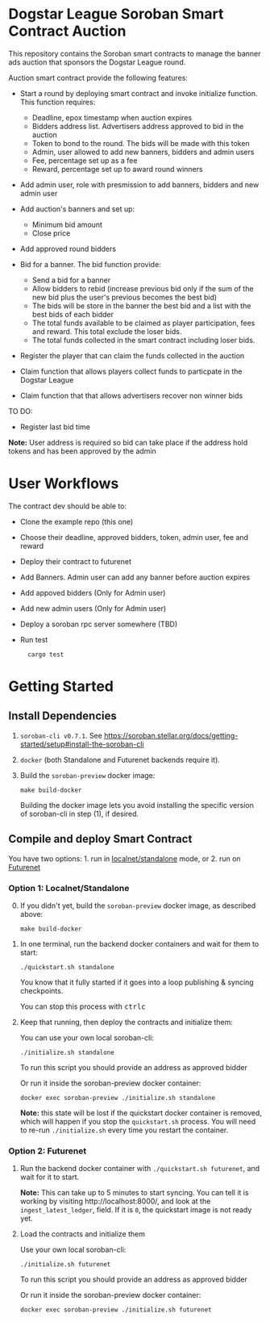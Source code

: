 Dogstar League Soroban Smart Contract Auction  
=============================================

This repository contains the Soroban smart contracts to manage the banner ads auction that sponsors the Dogstar League round.

Auction smart contract provide the following features:

- Start a round by deploying smart contract and invoke initialize function. This function requires:
    -   Deadline, epox timestamp when auction expires 
    -   Bidders address list. Advertisers address approved to bid in the auction
    -   Token to bond to the round. The bids will be made with this token 
    -   Admin, user allowed to add new  banners, bidders and admin users
    -   Fee, percentage set up as a fee 
    -   Reward, percentage set up to award round winners

- Add admin user, role with presmission to add banners, bidders and new admin user
- Add auction's banners and set up: 
    - Minimum bid amount 
    - Close price 
- Add approved round bidders
- Bid for a banner. The bid function provide:
    - Send a bid for a banner 
    - Allow bidders to rebid (increase previous bid only if the sum of the new bid plus the user's previous becomes the best bid) 
    - The bids will be store in the banner the best bid and a list with the best bids of each bidder  
    - The total funds available to be claimed as player participation, fees and reward. This total exclude the loser bids. 
    - The total funds collected in the smart contract including loser bids. 

- Register the player that can claim the funds collected in the auction 
- Claim function that allows players collect funds to particpate in the Dogstar League  
- Claim function that that allows advertisers recover non winner bids 

TO DO: 

- Register last bid time  


**Note:** User address is required so bid can take place if the address hold  tokens and has been approved by the admin 

User Workflows
==============

The contract dev should be able to:

- Clone the example repo (this one)
- Choose their deadline, approved bidders, token, admin user, fee and reward
- Deploy their contract to futurenet
- Add Banners. Admin user can add any banner before auction expires  
- Add  appoved bidders (Only for Admin user)
- Add new admin users (Only for Admin user)
- Deploy a soroban rpc server somewhere (TBD)
- Run test 

        cargo test 



Getting Started
===============

Install Dependencies
--------------------

1. `soroban-cli v0.7.1`. See https://soroban.stellar.org/docs/getting-started/setup#install-the-soroban-cli
2. `docker` (both Standalone and Futurenet backends require it).
3. Build the `soroban-preview` docker image:

       make build-docker

   Building the docker image lets you avoid installing the specific version of soroban-cli in step (1), if desired.

Compile and deploy Smart Contract
--------------------------------

You have two options: 1. run in [localnet/standalone](https://soroban.stellar.org/docs/getting-started/deploy-to-a-local-network) mode, or 2. run on [Futurenet](https://soroban.stellar.org/docs/getting-started/deploy-to-futurenet)

### Option 1: Localnet/Standalone

0. If you didn't yet, build the `soroban-preview` docker image, as described above:

       make build-docker

1. In one terminal, run the backend docker containers and wait for them to start:

       ./quickstart.sh standalone

   You know that it fully started if it goes into a loop publishing & syncing checkpoints.

   You can stop this process with <kbd>ctrl</kbd><kbd>c</kbd>

2. Keep that running, then deploy the contracts and initialize them:

   You can use your own local soroban-cli:

       ./initialize.sh standalone
    
    To run this script you should provide an address as approved bidder 

   Or run it inside the soroban-preview docker container:

       docker exec soroban-preview ./initialize.sh standalone

   **Note:** this state will be lost if the quickstart docker container is removed, which will happen if you stop the `quickstart.sh` process. You will need to re-run `./initialize.sh` every time you restart the container.


### Option 2: Futurenet

1. Run the backend docker container with `./quickstart.sh futurenet`, and wait for it to start.

   **Note:** This can take up to 5 minutes to start syncing. You can tell it is
   working by visiting http://localhost:8000/, and look at the
   `ingest_latest_ledger`, field. If it is `0`, the quickstart image is not
   ready yet.

2. Load the contracts and initialize them

   Use your own local soroban-cli:

       ./initialize.sh futurenet

    To run this script you should provide an address as approved bidder 

   Or run it inside the soroban-preview docker container:

       docker exec soroban-preview ./initialize.sh futurenet

